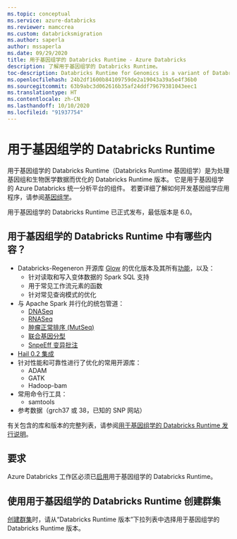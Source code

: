 ```yaml
---
ms.topic: conceptual
ms.service: azure-databricks
ms.reviewer: mamccrea
ms.custom: databricksmigration
ms.author: saperla
author: mssaperla
ms.date: 09/29/2020
title: 用于基因组学的 Databricks Runtime - Azure Databricks
description: 了解用于基因组学的 Databricks Runtime。
toc-description: Databricks Runtime for Genomics is a variant of Databricks Runtime optimized for working with genomic and biomedical data.
ms.openlocfilehash: 24b2df1600b84109759de2a19043a39a5e4f36b0
ms.sourcegitcommit: 63b9abc3d062616b35af24ddf79679381043eec1
ms.translationtype: HT
ms.contentlocale: zh-CN
ms.lasthandoff: 10/10/2020
ms.locfileid: "91937754"
---
```

# <a name="databricks-runtime-for-genomics"></a><a id="databricks-runtime-for-genomics"> </a><a id="dbr-genomics"> </a>用于基因组学的 Databricks Runtime

用于基因组学的 Databricks Runtime（Databricks Runtime 基因组学）是为处理基因组和生物医学数据而优化的 Databricks Runtime 版本。 它是用于基因组学的 Azure Databricks 统一分析平台的组件。 若要详细了解如何开发基因组学应用程序，请参阅[基因组学](../applications/genomics/index.md)。

用于基因组学的 Databricks Runtime 已正式发布，最低版本是 6.0。

## <a name="whats-in-databricks-runtime-for-genomics"></a>用于基因组学的 Databricks Runtime 中有哪些内容？

* Databricks-Regeneron 开源库 [Glow](https://projectglow.io) 的优化版本及其所有[功能](https://glow.readthedocs.io/en/latest/)，以及：
  * 针对读取和写入变体数据的 Spark SQL 支持
  * 用于常见工作流元素的函数
  * 针对常见查询模式的优化
* 与 Apache Spark 并行化的统包管道：
  * [DNASeq](../applications/genomics/secondary/dnaseq-pipeline.md)
  * [RNASeq](../applications/genomics/secondary/rnaseq-pipeline.md)
  * [肿瘤正常排序 (MutSeq)](../applications/genomics/secondary/tumor-normal-pipeline.md)
  * [联合基因分型](../applications/genomics/tertiary/joint-genotyping-pipeline.md#joint-genotyping-pipeline)
  * [SnpeEff 变异批注](../applications/genomics/secondary/snpeff-pipeline.md#snpeff-pipeline)
* [Hail 0.2 集成](../applications/genomics/tertiary/hail.md#hail-02)
* 针对性能和可靠性进行了优化的常用开源库：
  * ADAM
  * GATK
  * Hadoop-bam
* 常用命令行工具：
  * samtools
* 参考数据（grch37 或 38，已知的 SNP 网站）

有关包含的库和版本的完整列表，请参阅[用于基因组学的 Databricks Runtime 发行说明](../release-notes/runtime/releases.md)。

## <a name="requirements"></a>要求

Azure Databricks 工作区必须已[启用](../administration-guide/clusters/genomics-runtime.md)用于基因组学的 Databricks Runtime。

## <a name="create-a-cluster-using-databricks-runtime-for-genomics"></a>使用用于基因组学的 Databricks Runtime 创建群集

[创建群集](../clusters/create.md#cluster-create)时，请从“Databricks Runtime 版本”下拉列表中选择用于基因组学的 Databricks Runtime 版本。